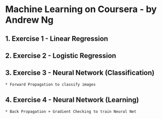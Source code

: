Machine Learning on Coursera - by Andrew Ng
======

## 1. Exercise 1 - Linear Regression

## 2. Exercise 2 - Logistic Regression

## 3. Exercise 3 - Neural Network (Classification)
  	* Forward Propagation to classify images
  	
## 4. Exercise 4 - Neural Network (Learning)
  	* Back Propagation + Gradient Checking to train Neural Net

